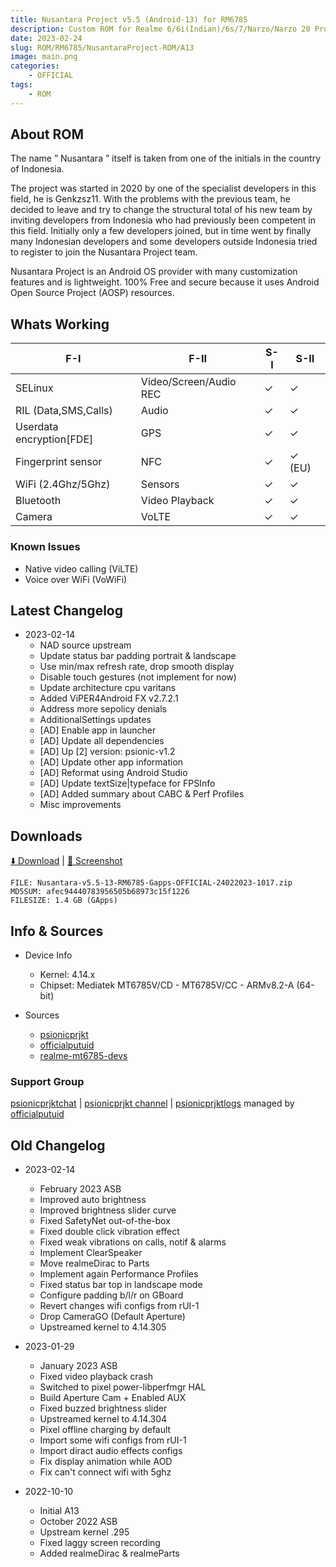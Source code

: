 ```yaml
---
title: Nusantara Project v5.5 (Android-13) for RM6785
description: Custom ROM for Realme 6/6i(Indian)/6s/7/Narzo/Narzo 20 Pro/Narzo 30 4G (RM6785)
date: 2023-02-24
slug: ROM/RM6785/NusantaraProject-ROM/A13
image: main.png
categories:
    - OFFICIAL
tags:
    - ROM
---
```


## About ROM
The name ” Nusantara ” itself is taken from one of the initials in the country of Indonesia.

The project was started in 2020 by one of the specialist developers in this field, he is Genkzsz11. With the problems with the previous team, he decided to leave and try to change the structural total of his new team by inviting developers from Indonesia who had previously been competent in this field. Initially only a few developers joined, but in time went by finally many Indonesian developers and some developers outside Indonesia tried to register to join the Nusantara Project team.

Nusantara Project is an Android OS provider with many customization features and is lightweight. 100% Free and secure because it uses Android Open Source Project (AOSP) resources.

## Whats Working
F-I | F-II | S-I | S-II
---------|---------|---------|---------
SELinux | Video/Screen/Audio REC | ✓ | ✓
RIL (Data,SMS,Calls) | Audio | ✓ | ✓
Userdata encryption[FDE] | GPS | ✓ | ✓
Fingerprint sensor | NFC | ✓ | ✓ (EU)
WiFi (2.4Ghz/5Ghz) | Sensors | ✓ | ✓
Bluetooth | Video Playback | ✓ | ✓
Camera | VoLTE | ✓ | ✓

### Known Issues
* Native video calling (ViLTE)
* Voice over WiFi (VoWiFi)

## Latest Changelog
* 2023-02-14
  * NAD source upstream
  * Update status bar padding portrait & landscape
  * Use min/max refresh rate, drop smooth display
  * Disable touch gestures (not implement for now)
  * Update architecture cpu varitans
  * Added ViPER4Android FX v2.7.2.1
  * Address more sepolicy denials
  * AdditionalSettings updates
  * [AD] Enable app in launcher
  * [AD] Update all dependencies
  * [AD] Up [2] version: psionic-v1.2
  * [AD] Update other app information
  * [AD] Reformat using Android Studio
  * [AD] Update textSize|typeface for FPSInfo 
  * [AD] Added summary about CABC & Perf Profiles 
  * Misc improvements

## Downloads
[⬇️ Download](https://sourceforge.net/projects/psionicprjkt/files/RM6785/NAD-13/Nusantara-v5.5-13-RM6785-Gapps-OFFICIAL-24022023-1017.zip/download) | [🌆 Screenshot](https://photos.app.goo.gl/9ZFnWftemQa8cjAS6)

```
FILE: Nusantara-v5.5-13-RM6785-Gapps-OFFICIAL-24022023-1017.zip
MD5SUM: afec94440783956505b68973c15f1226
FILESIZE: 1.4 GB (GApps)
```

## Info & Sources
* Device Info
  * Kernel: 4.14.x
  * Chipset: Mediatek MT6785V/CD - MT6785V/CC - ARMv8.2-A (64-bit)

* Sources
  * [psionicprjkt](https://github.com/psionicprjkt)
  * [officialputuid](https://github.com/officialputuid)
  * [realme-mt6785-devs](https://github.com/realme-mt6785-devs)

### Support Group
[psionicprjktchat](https://t.me/psionicprjktchat) | [psionicprjkt channel](https://t.me/psionicprjkt) | [psionicprjktlogs](https://t.me/psionicprjktlogs) managed by [officialputuid](https://t.me/officialputuid)

## Old Changelog
* 2023-02-14
  * February 2023 ASB
  * Improved auto brightness
  * Improved brightness slider curve
  * Fixed SafetyNet out-of-the-box
  * Fixed double click vibration effect
  * Fixed weak vibrations on calls, notif & alarms
  * Implement ClearSpeaker
  * Move realmeDirac to Parts
  * Implement again Performance Profiles
  * Fixed status bar top in landscape mode
  * Configure padding b/l/r on GBoard 
  * Revert changes wifi configs from rUI-1
  * Drop CameraGO (Default Aperture)
  * Upstreamed kernel to 4.14.305

* 2023-01-29
  * January 2023 ASB
  * Fixed video playback crash
  * Switched to pixel power-libperfmgr HAL
  * Build Aperture Cam + Enabled AUX
  * Fixed buzzed brightness slider
  * Upstreamed kernel to 4.14.304
  * Pixel offline charging by default
  * Import some wifi configs from rUI-1
  * Import diract audio effects configs
  * Fix display animation while AOD
  * Fix can't connect wifi with 5ghz

* 2022-10-10
  * Initial A13
  * October 2022 ASB
  * Upstream kernel .295
  * Fixed laggy screen recording
  * Added realmeDirac & realmeParts
